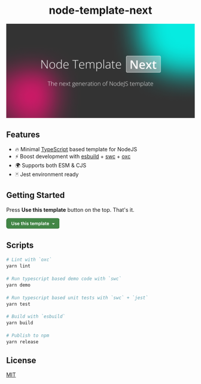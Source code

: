 <div align="center">

  # node-template-next

  <img src="./banner.png" alt="banner">

</div>

## Features

- 🔥 Minimal [TypeScript](https://www.typescriptlang.org) based template for NodeJS
- ⚡️ Boost development with [esbuild](https://esbuild.github.io) + [swc](https://swc.rs) + [oxc](https://oxc-project.github.io)
- 🌍 Supports both ESM & CJS
- 🃏 Jest environment ready

## Getting Started

Press **Use this template** button on the top. That's it.

<img alt="use this template" width="142" src="./button.png">

## Scripts

```bash
# Lint with `oxc`
yarn lint

# Run typescript based demo code with `swc`
yarn demo

# Run typescript based unit tests with `swc` + `jest`
yarn test

# Build with `esbuild`
yarn build

# Publish to npm
yarn release
```

## License

[MIT](./LICENSE)

